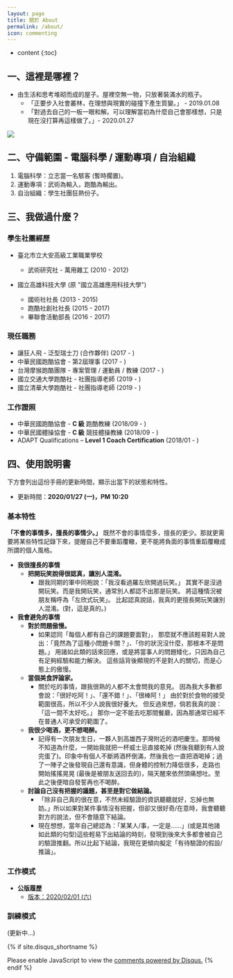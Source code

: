 ```yaml
---
layout: page
title: 關於 About
permalink: /about/
icon: commenting
---
```


* content
{:toc}


## 一、這裡是哪裡？
* 由生活和思考堆砌而成的屋子。屋裡空無一物，只放著裝滿水的瓶子。
	* 「正要步入社會叢林，在理想與現實的碰撞下產生質變。」 - 2019.01.08
	* 「對過去自己的一板一眼和解。可以理解當初為什麼自己會那樣想，只是現在沒打算再這樣做了。」- 2020.01.27

![](https://i.imgur.com/36TC0WC.jpg)




## 二、守備範圍 - 電腦科學 / 運動專項 / 自治組織
1. 電腦科學：立志當一名駭客 (暫時擱置)。
2. 運動專項：武術為輸入，跑酷為輸出。
3. 自治組織：學生社團狂熱份子。




## 三、我做過什麼？

### 學生社團經歷
* 臺北市立大安高級工業職業學校
	* 武術研究社 - 萬用雜工 (2010 - 2012)

* 國立高雄科技大學 (原 "國立高雄應用科技大學")
    * 國術社社長 (2013 - 2015)
    * 跑酷社創社社長 (2015 - 2017)
    * 畢聯會活動部長 (2016 - 2017)

### 現任職務
* 讓狂人飛 - 泛型瑞士刀 (合作夥伴) (2017 - )
* 中華民國跑酷協會 - 第2屆理事 (2017 - )
* 台灣摩猴跑酷團隊 - 專案管理 / 運動員 / 教練 (2017 - )
* 國立交通大學跑酷社 - 社團指導老師 (2019 - )
* 國立清華大學跑酷社 - 社團指導老師 (2019 - )

### 工作證照
* 中華民國跑酷協會 - **C 級** 跑酷教練 (2018/09 - )
* 中華民國體操協會 - **C 級** 競技體操教練 (2018/09 - )
* ADAPT Qualifications – **Level 1 Coach Certification** (2018/01 - )




## 四、使用說明書
下方會列出這份手冊的更新時間，顯示出當下的狀態和特性。
* 更新時間：**2020/01/27 (一)，PM 10:20**

### 基本特性
**「不會的事情多，擅長的事情少。」**
既然不會的事情麼多，擅長的更少。那就更需要將某些特性記錄下來，提醒自己不要重蹈覆轍，更不能將負面的事情重蹈覆轍成所謂的個人風格。

* **我很擅長的事情**
	* **把開玩笑說得很認真，讓別人混淆。**
		* 跟我同期的軍中同袍說：「我沒看過羅左欣開過玩笑。」
        其實不是沒過開玩笑。而是我開玩笑，通常別人都認不出那是玩笑。
        將這種情況被朋友稱呼為「左欣式玩笑」。
        比起認真說話，我真的更擅長開玩笑讓別人混淆。(對，這是真的。)
* **我會避免的事情**
	* **對於問題傲慢。**
        * 如果認同「每個人都有自己的課題要面對」，
        那麼就不應該輕易對人說出：「竟然為了這種小問題卡關？」、「你的狀況沒什麼，那根本不是問題。」
        用諸如此類的話來回應，或是將當事人的問題矮化，只因為自己有足夠經驗和能力解決。
        這些話背後顯現的不是對人的關切，而是心態上的傲慢。
	* **當個美食評論家。**
		* 關於吃的事情，跟我很熟的人都不太會問我的意見。
        因為我大多數都會說：「很好吃阿！」、「還不錯！」、「很棒阿！」
        由於對於食物的接受範圍很高，所以不少人說我很好養大。
        但反過來想，倘若我真的說：「這一間不太好吃。」
        那你一定不能去吃那間餐廳，因為那通常已經不在普通人可承受的範圍了。
	* **我很少喝酒，更不想喝醉。**
        * 記得有一次朋友生日，一夥人到高雄西子灣附近的酒吧慶生。那時候不知道為什麼，一開始我就把一杯威士忌直接乾掉 (然後我聽到有人說完蛋了)。印象中有個人不斷將酒杯倒滿，然後我也一直把酒喝掉；過了一陣子之後發現自己還有意識，但身體的控制力降低很多，走路也開始搖搖晃晃 (最後是被朋友送回去的)，隔天醒來依然頭痛想吐。至此之後便暗自發誓再也不喝醉。
	* **討論自己沒有把握的議題，甚至是對它做結論。**
        * 「除非自己真的很在意，不然未經驗證的資訊聽聽就好，忘掉也無妨。」所以如果對某件事情沒有把握，但卻又很好奇/在意時，我會聽聽對方的說法，但不會隨意下結論。
        * 現在想想，當年自己總認為：「某某人/事，一定是......」(或是其他諸如此類的句型)這些輕易下出結論的時刻，發現到後來大多都會被自己的驗證推翻。所以比起下結論，我現在更傾向擬定「有待驗證的假設/推論」。

### 工作模式
* **公版履歷**
	* [版本：2020/02/01 (六)](/collections/resume/20200201_color-resume.pdf)


### 訓練模式
(更新中...)




<!-- Comments -->

{% if site.disqus_shortname %}
<div id="disqus_thread"></div>
<script>
/**
* RECOMMENDED CONFIGURATION VARIABLES: EDIT AND UNCOMMENT THE SECTION BELOW TO INSERT DYNAMIC VALUES FROM YOUR PLATFORM OR CMS.
* LEARN WHY DEFINING THESE VARIABLES IS IMPORTANT: https://disqus.com/admin/universalcode/#configuration-variables
*/

var disqus_config = function () {
this.page.url = '{{ site.url }}{{ page.url }}'; // Replace PAGE_URL with your page's canonical URL variable
this.page.identifier = '{{ site.url }}{{ page.url }}'; // Replace PAGE_IDENTIFIER with your page's unique identifier variable
};

(function() { // DON'T EDIT BELOW THIS LINE
var d = document, s = d.createElement('script');

s.src = '//{{site.disqus_shortname}}.disqus.com/embed.js';

s.setAttribute('data-timestamp', +new Date());
(d.head || d.body).appendChild(s);
})();
</script>
<noscript>Please enable JavaScript to view the <a href="https://disqus.com/?ref_noscript" rel="nofollow">comments powered by Disqus.</a></noscript>
{% endif %}


<script>
/**
 * target _blank
 */
(function() {
    var aTags = document.querySelectorAll('.left a')
    for (var i = 0; i < aTags.length; i++) {
        aTags[i].setAttribute('target', '_blank')
    }

	}());
</script>